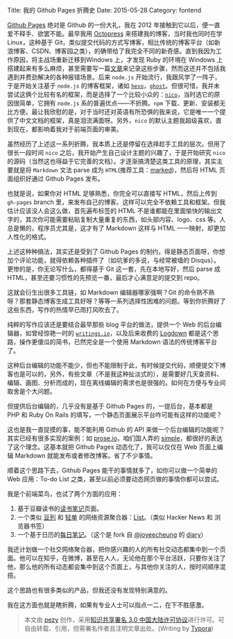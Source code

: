 Title: 我的 Github Pages 折腾史
Date: 2015-05-28
Category: fontend

[Github Pages](https://pages.github.com/) 绝对是 Github 的一份大礼，我在 2012 年接触到它以后，便一直爱不释手、欲罢不能。最早我用 [Octopress](http://octopress.org/) 来搭建我的博客，当时我也同时在学 Linux，这种基于 Git，类似提交代码的方式写博客，相比传统的博客平台（如新浪博客、CSDN、博客园之类），的确带给了我完全不同的新奇感。直到我因为工作原因，将主战场重新迁移到Windows 上，才发现 Ruby 的环境在 Windows 上搭建起来有多么麻烦，甚至需要写一篇[文章](http://blog.csdn.net/hankai1024/article/details/12787505)来记录这些步骤，然而这还并不包括我遇到并费劲解决的各种报错场景。后来 `node.js` 开始流行，我跟风学了一阵子，于是开始关注基于 `node.js` 的博客框架，诸如 [`hexo`](https://hexo.io/)，[`ghost`](https://ghost.org/)。但很可惜，我并未尝试这俩个比较有名的框架，而是选择了一个比较小众的：[`nico`](http://lab.lepture.com/nico/)，当时选它的原因很简单，它拥有 `node.js` 系的普遍优点——不折腾。`npm` 下载、更新、安装都无比方便。最让我欣慰的是，对于当时还对英语有所恐惧的我来说，它是唯一一个提供了中文文档的框架，真是泪流满面呀。另外，`nico` 的默认主题我超级喜欢，直到现在，都影响着我对于前端页面的审美。

虽然经历了上述这一系列折腾，我本质上还是停留在选择趁手工具的层次。但用了很长一段时间 `nico` 之后，我开始产生自己设计主题的兴趣了，于是开始研究 `nico` 的源码（当然这也得益于它完善的文档）。才逐渐搞清楚这类工具的原理，其实主要就是将 `Markdown` 文法 parse 成为 `HTML`(推荐工具：[marked](https://github.com/chjj/marked))，然后将 HTML 页面组织好通过 Github Pages 发布。

也就是说，如果你对 HTML 足够熟悉，你完全可以直接写 HTML，然后上传到 `gh-pages` branch 里，来发布自己的博客。这样可以完全不依赖工具和框架。但我估计应该没人会这么做，首先遍布标签的 HTML 不是谁都能在里面愉快的输出文字的，其次你可能需要粘贴复制大量重复的东西，如头部内容、logo、css 等。人总是懒的，程序员尤其是，这才有了 Markdown 这样与 HTML 一一映射，却更加人性化的格式。

上述这种种搞法，其实还是受到了 Github Pages 的制约，得是静态页面呀，你想加个评论功能，就得依赖各种插件了（如坑爹的多说，与经常被墙的 Disqus）。更惨的是，你无论写什么，都得基于 Git 这一套，先在本地写好，然后 parse 成 HTML，甚至还要习惯性的先预览一番，最后才心满意足的提交到 repo。

这就会衍生出很多工具链，如 Markdown 编辑器哪家强啊？Git 的命令熟不熟呀？那套静态博客生成工具好呀？等等一系列选择性困难的问题。等到你折腾好了这些东西，写作的热情早已雨打风吹去了。

纯粹的写作应该还是要结合最早那些 blog 平台的做法，提供一个 Web 的后台编辑器，如曾经惊艳一时的 [`writings.io`](http://chloerei.com/writings/)，以及后来收费的 [Logdown](http://logdown.com/) 都是这个思路，操作更傻瓜的简书，已然完全是一个使用 Markdown 语法的传统博客平台了。

这种后台编辑的功能不能少，但也不能限制于此，有时候提交代码，顺便提交下博客也是可以的，另外，有些文章（不是我这种扯淡式的），是需要好几天查资料、编辑、画图、分析而成的，现在离线编辑的需求也是很强的。如何在方便与专业间取舍是个大问题。

但提供后台编辑的，几乎没有是基于 Github Pages 的，一提后台，基本都是 PHP 和 Ruby On Rails 的填写，一个静态页面展示平台咋可能有这样的功能呢？

这也是我一直捉摸的事，能不能利用 Github 的 API 来做一个后台编辑的功能呢？其实已经有很多实现的案例：如 [prose.io](http://prose.io/)，咱们国人弄的 [simple](https://github.com/isnowfy/simple)，都很好的表达了这个理念。这基本就把 Github Pages 动态化了，我可以仅仅在 Web 页面上编辑 Markdown 就能发布或者修改博客。省了不少事情。

顺着这个思路下去，Github Pages 能干的事情就多了，如你可以做一个简单的 Web 应用：To-do List 之类，甚至以前必须要动态网页做的事情你都可以尝试。

我是个前端菜鸟，也试了两个方面的应用：

1. 基于豆瓣读书的[读书笔记](http://pezy.github.io/reading)页面。
2. 一个类似 [豆列](http://www.douban.com/doulist/) 和 [轻单](https://qdan.me/) 的网络资源聚合器：[List](http://pezy.github.io/list)。（类似 Hacker News 和 浏览器书签）
3. 一个基于日历的[每日笔记](http://pezy.github.io/diary/)。（这个是 fork 自 [@joyeecheung](https://github.com/joyeecheung) 的 [diary](https://github.com/joyeecheung/diary)）

我还计划做一个社交网络聚合器，把你感兴趣的人的所有社交动态都集中到一个页面。他可以在知乎，在微博，甚至在人人，无论他在那个平台活跃，只要你关注了他，那么他的所有动态都会集中到这个页面上，与其他你关注的人，按时间顺序混搭。

这个思路也有很多类似的产品，但我还没有发现特别满意的。

我在这方面也就是瞎折腾，如果有专业人士可以指点一二，在下不胜感激。



>本文由 [pezy](https://github.com/pezy/) 创作，采用[知识共享署名 3.0 中国大陆许可协议](http://creativecommons.org/licenses/by/3.0/cn/)进行许可。可自由转载、引用，但需署名作者且注明文章出处。(Writing by [Typora](https://www.typora.io/))